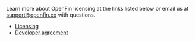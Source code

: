 Learn more about OpenFin licensing at the links listed below or email us at support@openfin.co with questions.
​
- [Licensing](https://www.openfin.co/licensing/)
- [Developer agreement](https://openfin.co/developer-agreement/)